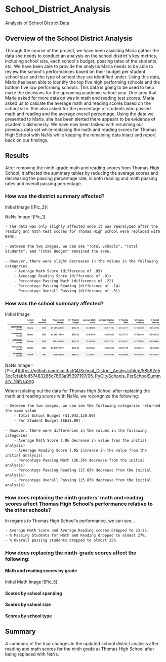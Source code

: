# School_District_Analysis
Analysis of School District Data
## Overview of the School District Analysis
Through the course of the project, we have been assisting Maria gather the data she needs to conduct an analysis on the school district's key metrics, including school size, each school's budget, passing rates of the students, etc. We have been able to provide the analysis Maria needs to be able to review the school's performances based on their budget per student, school size and the type of school they are identified under. Using this data, Maria has been able to identify the top five high performing schools and the bottom five low performing schools. This data is going to be used to help make the decisions for the upcoming academic school year. One area that Marie asked for more data on was in math and reading test scores. Maria asked us to calulate the average math and reading scores based on the school size. She also asked for the percentage of students who passed math and reading and the average overall percentage. Using the data we presented to Maria, she has been alerted there appears to be evidence of academic dishonesty. We have now been tasked with rerunning our previous data set while replacing the math and reading scores for Thomas High School with NaNs while keeping the remaining data intact and report back on our findings. 
## Results
After removing the ninth-grade math and reading scores from Thomas High School, it affected the summary tables by reducing the average scores and decreasing the passing percentage rate, in both reading and math passing rates and overall passing percentage.
### How was the district summary affected?
Initial Image
![Pic_2](

NaNs Image
![Pic_1]

    - The data was only slighly affected once it was reanalyzed after the reading and math test scores for Thomas High School were replaced with NaNs. 

    - Between the two images, we can see "Total Schools", "Total Students", and "Total Budget" remained the same.
    
    - However, there were slight decreases in the values in the following categories
        - Average Math Score (difference of .05)
        - Aveerage Reading Score (difference of .01)
        - Percentage Passing Math (difference of .22)
        - Percentage Passing Reading (difference of .14)
        - Percentage Overall Passing (difference of .31)
       

### How was the school summary affected? 
Initial Image
![Pic_3](https://github.com/smithsh14/School_District_Analysis/blob/main/03_PyCitySchools_Challenge-JupyterNotebook.perSchool_Initial.png) 

NaNs Image
![Pic_4]https://github.com/smithsh14/School_District_Analysis/blob/58592e53cc1cfabfc457483285c7863a95397197/05_PyCitySchools_PerSchoolSummary_NaNs.png
 
When isolating out the data for Thomas High School after replacing the math and reading scores with NaNs, we recongnize the following:

    - Between the two images, we can see the following categories returned the same value
        - Total School Budget ($1,043,130.00)
        - Per Student Budget ($638.00)
    
    - However, there were differences in the values in the following categories
        - Average Math Score (.06 decrease in value from the initial analysis)
        - Aveerage Reading Score (.05 increase in the value from the initial analysis)
        - Percentage Passing Math (26.36% decrease from the initial analysis)
        - Percentage Passing Reading (27.65% decrease from the initial analysis)
        - Percentage Overall Passing (25.87% decrease from the initial analysis)

### How does replacing the ninth graders’ math and reading scores affect Thomas High School’s performance relative to the other schools?
In regards to Thomas High School's performance, we can see...

    - Average Math Score and Average Reading scores dropped to 23-25.
    - % Passing Students for Math and Reading dropped to almost 27%.
    - % Overall passing students dropped to almost 25%.


### How does replacing the ninth-grade scores affect the following:

#### Math and reading scores by grade
Initial Math Image
![Pic_5]
#### Scores by school spending
#### Scores by school size
#### Scores by school type

## Summary
A summary of the four changes in the updated school district analysis after reading and math scores for the ninth grade at Thomas High School after being replaced with NaNs.
